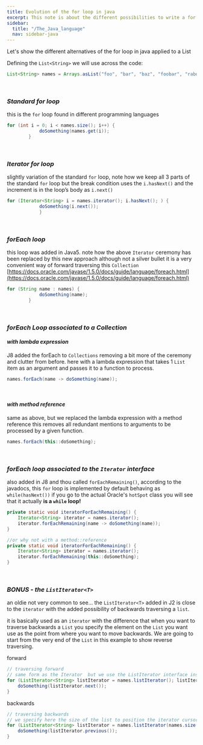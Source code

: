 ```yaml
---
title: Evolution of the for loop in java
excerpt: This note is about the different possibilities to write a for loop in java across time and different versions
sidebar:
  title: "/The_Java_language"
  nav: sidebar-java
---
```


Let's show the different alternatives of the for loop in java applied to a List<Strings>

Defining the `List<String>` we will use across the code:

```java
List<String> names = Arrays.asList("foo", "bar", "baz", "foobar", "raboof");
```
<br>

### *Standard  for  loop*
this is the `for` loop found in different programming languages

```java
for (int i = 0; i < names.size(); i++) {
            doSomething(names.get(i));
        }
```
<br>

### *Iterator for  loop*
slightly variation of the standard `for` loop, note how we keep all 3 parts of the standard `for` loop but the break condition uses the `i.hasNext()` and the increment is in the loop’s body as `i.next()`

```java
for (Iterator<String> i = names.iterator(); i.hasNext(); ) {
            doSomething(i.next());
            }
```
<br>

### *forEach  loop*
this loop was added in Java5.
note how the above `Iterator` ceremony has been replaced by this new approach
although not a silver bullet it is a very convenient way of forward traversing this `Collection`<br>
[https://docs.oracle.com/javase/1.5.0/docs/guide/language/foreach.html](https://docs.oracle.com/javase/1.5.0/docs/guide/language/foreach.html)
```java
for (String name : names) {
            doSomething(name);
        }
```
<br>

### *forEach Loop associated to a Collection*
#### *with lambda expression*
J8 added the forEach to `Collections` removing a bit more of the ceremony and clutter from before.
here with a lambda expression that takes 1 `List` item as an argument and passes it to a function to process.
```java
names.forEach(name -> doSomething(name));
```
<br>

#### *with method reference*
same as above, but we replaced the lambda expression with a method reference
this removes all redundant mentions to arguments to be processed by a given function.
```java
names.forEach(this::doSomething);
```
<br>

### *forEach loop associated to the `Iterator` interface*
also added in J8 and thou called `forEachRemaining()`, according to the javadocs, this `for` loop is implemented by default behaving as `while(hasNext())`
if you go to the actual Oracle's `hotSpot` class you will see that it actually **is a `while` loop!**
```java
private static void iteratorForEachRemaining() {
    Iterator<String> iterator = names.iterator();
    iterator.forEachRemaining(name -> doSomething(name));
}

//or why not with a method::reference
private static void iteratorForEachRemaining() {
    Iterator<String> iterator = names.iterator();
    iterator.forEachRemaining(this::doSomething);
}
```
<br>

### *BONUS - the `ListIterator<T>`*
an oldie not very common to see... the `ListIterator<T>` added in J2 is close to the `iterator` with the added possibility of backwards traversing a `list`.

it is basically used as an `iterator` with the difference that when you want to traverse backwards a `List` you specify the element on the `List` you want use as the point from where you want to move backwards.
We are going to start from the very end of the `List` in this example to show reverse traversing.

forward
```java
// traversing forward
// same form as the Iterator  but we use the ListIterator interface instead
for (ListIterator<String> listIterator = names.listIterator(); listIterator.hasNext(); ) {
    doSomething(listIterator.next());
}
```

backwards
```java
// traversing backwards
// we specify here the size of the list to position the iterator cursor at the very end of the list
for (ListIterator<String> listIterator = names.listIterator(names.size()); listIterator.hasPrevious(); ) {
    doSomething(listIterator.previous());
}
```